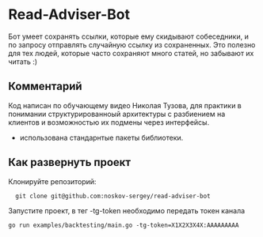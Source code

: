 # Read-Adviser-Bot
Бот умеет сохранять ссылки, которые ему скидывают собеседники, и по запросу отправлять случайную ссылку из сохраненных.
Это полезно для тех людей, которые часто сохраняют много статей, но забывают их читать :)

## Комментарий
Код написан по обучающему видео Николая Тузова, для практики в понимании структурированноый архитектуры с разбиением на клиентов и возможностью их подмены через интерфейсы.
* использована стандарнтые пакеты библиотеки.

## Как развернуть проект

Клонируйте репозиторий:

```
  git clone git@github.com:noskov-sergey/read-adviser-bot
```

Запустите проект, в тег -tg-token необходимо передать токен канала

```
go run examples/backtesting/main.go -tg-token=X1X2X3X4X:AAAAAAAAA
```
